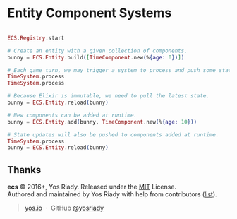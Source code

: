 # Entity Component Systems

```elixir

ECS.Registry.start

# Create an entity with a given collection of components.
bunny = ECS.Entity.build([TimeComponent.new(%{age: 0})])

# Each game turn, we may trigger a system to process and push some state updates to our components.
TimeSystem.process
TimeSystem.process

# Because Elixir is immutable, we need to pull the latest state.
bunny = ECS.Entity.reload(bunny)

# New components can be added at runtime.
bunny = ECS.Entity.add(bunny, TimeComponent.new(%{age: 10}))

# State updates will also be pushed to components added at runtime.
TimeSystem.process
bunny = ECS.Entity.reload(bunny)

```

## Thanks

**ecs** © 2016+, Yos Riady. Released under the [MIT] License.<br>
Authored and maintained by Yos Riady with help from contributors ([list][contributors]).

> [yos.io](http://yos.io) &nbsp;&middot;&nbsp;
> GitHub [@yosriady](https://github.com/yosriady)

[MIT]: http://mit-license.org/
[contributors]: http://github.com/yosriady/ecs/contributors
